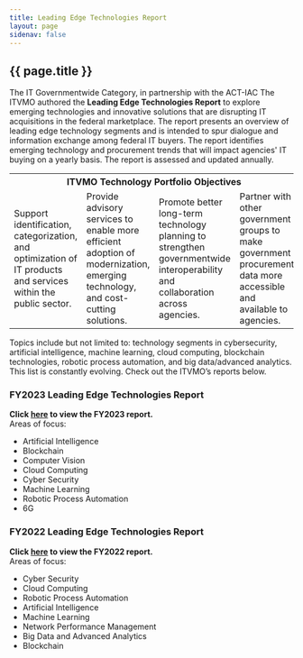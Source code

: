 ```yaml
---
title: Leading Edge Technologies Report
layout: page
sidenav: false
---
```


<section class="grid-container border-bottom border-gray-30 padding-left-0 padding-right-1">
<h1 class="margin-top-0">{{ page.title }}</h1>
<div class="margin-bottom-2">The IT Governmentwide Category, in partnership with the ACT-IAC 
The ITVMO authored the <b>Leading Edge Technologies Report</b> to explore emerging technologies and innovative solutions that are disrupting IT acquisitions in the federal marketplace. The report presents an overview of leading edge technology segments and is intended to spur dialogue and information exchange among federal IT buyers. The report identifies emerging technology and procurement trends that will impact agencies' IT buying on a yearly basis. The report is assessed and updated annually. 
</div>

<div class="margin-bottom-2">
<table class="leading-edge-table">
  <tr>
    <th colspan="4" id="ITVMO-TPO">ITVMO Technology Portfolio Objectives</th>    
  </tr>
  <tr>
    <td header="ITVMO-TPO">Support identification,<br> categorization, and optimization of IT products and services within the public sector.</td>    
    <td header="ITVMO-TPO">Provide advisory services to enable more efficient adoption of modernization, emerging technology, and cost-cutting solutions.</td>    
    <td header="ITVMO-TPO">Promote better long-term technology planning to strengthen governmentwide interoperability and collaboration across agencies.</td>    
    <td header="ITVMO-TPO">Partner with other government groups to make government procurement data more accessible and available to agencies.</td>    
  </tr>
</table>
</div>

<div class="margin-bottom-2">
Topics include but not limited to: technology segments in cybersecurity, artificial intelligence, machine learning, cloud computing, blockchain technologies, robotic process automation, and big data/advanced analytics. This list is constantly evolving. Check out the ITVMO’s reports below.
</div>
<div class="FY-container">
    <div class="margin-bottom-2 FY FY2023">
        <h3>
            FY2023 Leading Edge Technologies Report
        </h3>
        <b>Click <a title="FY2023 report link" href="{{site.baseurl}}/assets/files/tlr/leading-edge-tech-report-2023.pdf">here</a> to view the FY2023 report.</b>
        <br>
        <div class="leading-edge-ul">
        Areas of focus:
        <ul>
            <li>Artificial Intelligence</li>
            <li>Blockchain</li>
            <li>Computer Vision</li>
            <li>Cloud Computing</li>
            <li>Cyber Security</li>
            <li>Machine Learning</li>
            <li>Robotic Process Automation</li>
            <li>6G</li>
        </ul>
        </div>
    </div>
    <div class="margin-bottom-2 FY">
        <h3>
            FY2022 Leading Edge Technologies Report
        </h3>
        <b>Click <a title="FY2022 report link" href="{{site.baseurl}}/assets/files/tlr/leading-edge-tech-report-2022.pdf">here</a> to view the FY2022 report.</b>
        <br>
        <div class="leading-edge-ul">
        Areas of focus:
        <ul>
            <li>Cyber Security</li>
            <li>Cloud Computing</li>
            <li>Robotic Process Automation</li>
            <li>Artificial Intelligence</li>
            <li>Machine Learning</li>
            <li>Network Performance Management</li>
            <li>Big Data and Advanced Analytics</li>
            <li>Blockchain</li>
        </ul>
        </div>
    </div>
</div>

</section>


